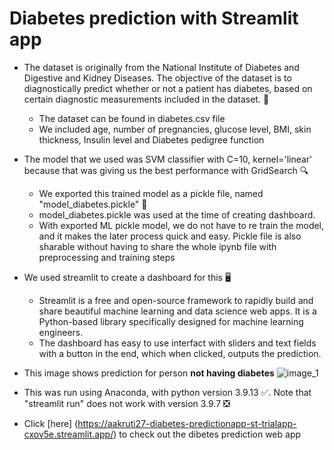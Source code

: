 # Diabetes prediction with Streamlit app 

- The dataset is originally from the National Institute of Diabetes and Digestive and Kidney Diseases. The objective of the dataset is to diagnostically predict whether or not a patient has diabetes, based on certain diagnostic measurements included in the dataset. :blue_book:
  - The dataset can be found in diabetes.csv file 
  - We included age, number of pregnancies, glucose level, BMI, skin thickness, Insulin level and Diabetes pedigree function 

- The model that we used was SVM classifier with C=10, kernel='linear' because that was giving us the best performance with GridSearch :mag:
  - We exported this trained model as a pickle file, named "model_diabetes.pickle" :floppy_disk:
  - model_diabetes.pickle was used at the time of creating dashboard. 
  - With exported ML pickle model, we do not have to re train the model, and it makes the later process quick and easy. Pickle file is also sharable without having to share the whole ipynb file with preprocessing and training steps 

- We used streamlit to create a dashboard for this :desktop_computer:
  - Streamlit is a free and open-source framework to rapidly build and share beautiful machine learning and data science web apps. It is a Python-based library specifically designed for machine learning engineers.
  - The dashboard has easy to use interfact with sliders and text fields with a button in the end, which when clicked, outputs the prediction. 
  
 - This image shows prediction for person **not having diabetes**
  ![image_1](https://user-images.githubusercontent.com/52568409/221404424-2a50e182-530c-4b1f-927e-04776e5c3c44.jpg)

  
- This was run using Anaconda, with python version 3.9.13 :white_check_mark:. Note that "streamlit run" does not work with version 3.9.7 :negative_squared_cross_mark: 

- Click [here] (https://aakruti27-diabetes-predictionapp-st-trialapp-cxov5e.streamlit.app/) to check out the dibetes prediction web app
